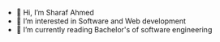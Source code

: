- 👋 Hi, I’m Sharaf Ahmed
- 👀 I’m interested in Software and Web development
- 🌱 I’m currently reading Bachelor's of software engineering

<!---
SharafSalaf/SharafSalaf is a ✨ special ✨ repository because its `README.md` (this file) appears on your GitHub profile.
You can click the Preview link to take a look at your changes.
--->
